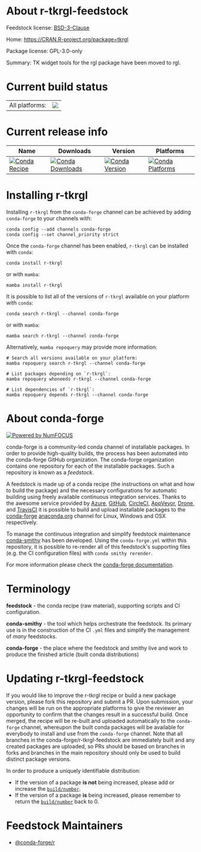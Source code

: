 About r-tkrgl-feedstock
=======================

Feedstock license: [BSD-3-Clause](https://github.com/conda-forge/r-tkrgl-feedstock/blob/main/LICENSE.txt)

Home: https://CRAN.R-project.org/package=tkrgl

Package license: GPL-3.0-only

Summary: TK widget tools for the rgl package have been moved to rgl.

Current build status
====================


<table><tr><td>All platforms:</td>
    <td>
      <a href="https://dev.azure.com/conda-forge/feedstock-builds/_build/latest?definitionId=9677&branchName=main">
        <img src="https://dev.azure.com/conda-forge/feedstock-builds/_apis/build/status/r-tkrgl-feedstock?branchName=main">
      </a>
    </td>
  </tr>
</table>

Current release info
====================

| Name | Downloads | Version | Platforms |
| --- | --- | --- | --- |
| [![Conda Recipe](https://img.shields.io/badge/recipe-r--tkrgl-green.svg)](https://anaconda.org/conda-forge/r-tkrgl) | [![Conda Downloads](https://img.shields.io/conda/dn/conda-forge/r-tkrgl.svg)](https://anaconda.org/conda-forge/r-tkrgl) | [![Conda Version](https://img.shields.io/conda/vn/conda-forge/r-tkrgl.svg)](https://anaconda.org/conda-forge/r-tkrgl) | [![Conda Platforms](https://img.shields.io/conda/pn/conda-forge/r-tkrgl.svg)](https://anaconda.org/conda-forge/r-tkrgl) |

Installing r-tkrgl
==================

Installing `r-tkrgl` from the `conda-forge` channel can be achieved by adding `conda-forge` to your channels with:

```
conda config --add channels conda-forge
conda config --set channel_priority strict
```

Once the `conda-forge` channel has been enabled, `r-tkrgl` can be installed with `conda`:

```
conda install r-tkrgl
```

or with `mamba`:

```
mamba install r-tkrgl
```

It is possible to list all of the versions of `r-tkrgl` available on your platform with `conda`:

```
conda search r-tkrgl --channel conda-forge
```

or with `mamba`:

```
mamba search r-tkrgl --channel conda-forge
```

Alternatively, `mamba repoquery` may provide more information:

```
# Search all versions available on your platform:
mamba repoquery search r-tkrgl --channel conda-forge

# List packages depending on `r-tkrgl`:
mamba repoquery whoneeds r-tkrgl --channel conda-forge

# List dependencies of `r-tkrgl`:
mamba repoquery depends r-tkrgl --channel conda-forge
```


About conda-forge
=================

[![Powered by
NumFOCUS](https://img.shields.io/badge/powered%20by-NumFOCUS-orange.svg?style=flat&colorA=E1523D&colorB=007D8A)](https://numfocus.org)

conda-forge is a community-led conda channel of installable packages.
In order to provide high-quality builds, the process has been automated into the
conda-forge GitHub organization. The conda-forge organization contains one repository
for each of the installable packages. Such a repository is known as a *feedstock*.

A feedstock is made up of a conda recipe (the instructions on what and how to build
the package) and the necessary configurations for automatic building using freely
available continuous integration services. Thanks to the awesome service provided by
[Azure](https://azure.microsoft.com/en-us/services/devops/), [GitHub](https://github.com/),
[CircleCI](https://circleci.com/), [AppVeyor](https://www.appveyor.com/),
[Drone](https://cloud.drone.io/welcome), and [TravisCI](https://travis-ci.com/)
it is possible to build and upload installable packages to the
[conda-forge](https://anaconda.org/conda-forge) [anaconda.org](https://anaconda.org/)
channel for Linux, Windows and OSX respectively.

To manage the continuous integration and simplify feedstock maintenance
[conda-smithy](https://github.com/conda-forge/conda-smithy) has been developed.
Using the ``conda-forge.yml`` within this repository, it is possible to re-render all of
this feedstock's supporting files (e.g. the CI configuration files) with ``conda smithy rerender``.

For more information please check the [conda-forge documentation](https://conda-forge.org/docs/).

Terminology
===========

**feedstock** - the conda recipe (raw material), supporting scripts and CI configuration.

**conda-smithy** - the tool which helps orchestrate the feedstock.
                   Its primary use is in the construction of the CI ``.yml`` files
                   and simplify the management of *many* feedstocks.

**conda-forge** - the place where the feedstock and smithy live and work to
                  produce the finished article (built conda distributions)


Updating r-tkrgl-feedstock
==========================

If you would like to improve the r-tkrgl recipe or build a new
package version, please fork this repository and submit a PR. Upon submission,
your changes will be run on the appropriate platforms to give the reviewer an
opportunity to confirm that the changes result in a successful build. Once
merged, the recipe will be re-built and uploaded automatically to the
`conda-forge` channel, whereupon the built conda packages will be available for
everybody to install and use from the `conda-forge` channel.
Note that all branches in the conda-forge/r-tkrgl-feedstock are
immediately built and any created packages are uploaded, so PRs should be based
on branches in forks and branches in the main repository should only be used to
build distinct package versions.

In order to produce a uniquely identifiable distribution:
 * If the version of a package **is not** being increased, please add or increase
   the [``build/number``](https://docs.conda.io/projects/conda-build/en/latest/resources/define-metadata.html#build-number-and-string).
 * If the version of a package **is** being increased, please remember to return
   the [``build/number``](https://docs.conda.io/projects/conda-build/en/latest/resources/define-metadata.html#build-number-and-string)
   back to 0.

Feedstock Maintainers
=====================

* [@conda-forge/r](https://github.com/conda-forge/r/)

